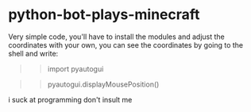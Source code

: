 # python-bot-plays-minecraft
Very simple code, you'll have to install the modules and adjust the coordinates with your own, you can see the coordinates by going to the shell and write:

>> import pyautogui

>> pyautogui.displayMousePosition()

i suck at programming don't insult me
